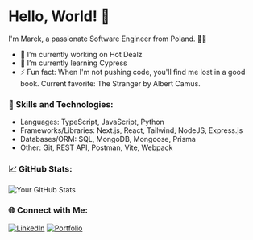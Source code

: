 # Hello, World! 👋

I'm Marek, a passionate Software Engineer from Poland. 👨‍💻

- 🔭 I’m currently working on Hot Dealz
- 🌱 I’m currently learning Cypress
- ⚡ Fun fact: When I'm not pushing code, you'll find me lost in a good book. Current favorite: The Stranger by Albert Camus.

### 🚀 Skills and Technologies:

- Languages: TypeScript, JavaScript, Python
- Frameworks/Libraries: Next.js, React, Tailwind, NodeJS, Express.js
- Databases/ORM: SQL, MongoDB, Mongoose, Prisma
- Other: Git, REST API, Postman, Vite, Webpack

### 📈 GitHub Stats:

![Your GitHub Stats](https://github-readme-stats.vercel.app/api?username=MarekRykaczewski&show_icons=true&theme=radical)

### 🌐 Connect with Me:

[![LinkedIn](https://img.shields.io/badge/LinkedIn-YourLinkedIn-blue)](https://www.linkedin.com/in/marekrykaczewski/)
[![Portfolio](https://img.shields.io/badge/Portfolio-YourPortfolio-blue)](YourPortfolioLink)

